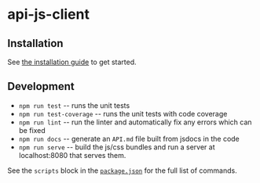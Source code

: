# api-js-client

## Installation

See [the installation guide](./docs/installation.md) to get started.

## Development

- `npm run test` -- runs the unit tests
- `npm run test-coverage` -- runs the unit tests with code coverage
- `npm run lint` -- run the linter and automatically fix any errors which can be fixed
- `npm run docs` -- generate an `API.md` file built from jsdocs in the code
- `npm run serve` -- build the js/css bundles and run a server at localhost:8080 that serves them.

See the `scripts` block in the [`package.json`](./package.json) for the full list of commands.